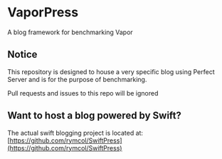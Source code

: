 # VaporPress
A blog framework for benchmarking Vapor

## Notice
This repository is designed to house a very specific blog using Perfect Server and is for the purpose of benchmarking. 

Pull requests and issues to this repo will be ignored

## Want to host a blog powered by Swift?
The actual swift blogging project is located at: [https://github.com/rymcol/SwiftPress](https://github.com/rymcol/SwiftPress)